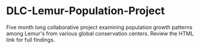 # DLC-Lemur-Population-Project
Five month long collaborative project examining population growth patterns among Lemur's from various global conservation centers. Review the HTML link for full findings.

